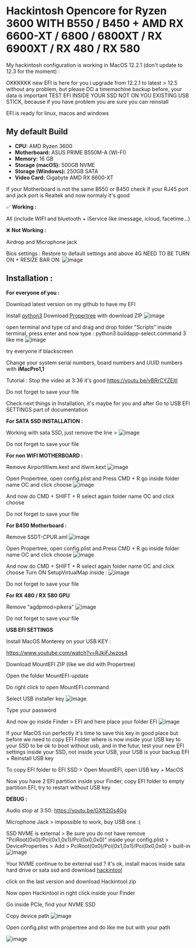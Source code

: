 # Hackintosh Opencore for Ryzen 3600 WITH B550 / B450 + AMD RX 6600-XT / 6800 / 6800XT / RX 6900XT / RX 480 / RX 580
My hackintosh configuration is working in MacOS 12.2.1 (don't update to 12.3 for the moment) : 

OKKKKKK new EFI is here for you
i upgrade from 12.2.1 to latest > 12.5 without any problem, but please DO a timemachine backup before, your data is important
TEST EFI INSIDE YOUR SSD NOT ON YOU EXISTING USB STICK, because if you have problem you are sure you can reinstall

EFI is ready for linux, macos and windows

## My default Build

* **CPU:** AMD Ryzen 3600
* **Motherboard:** ASUS PRIME B550M-A (WI-FI)
* **Memory:** 16 GB
* **Storage (macOS):** 500GB NVME
* **Storage (Windows):** 250GB SATA
* **Video Card:** Gigabyte AMD RX 6600-XT

If your Motherboard is not the same B550 or B450 check if your RJ45 port and jack port is Realtek and now normaly it's good

✅ **Working :**

All (include WIFI and bluetooth + iService like imessage, icloud, facetime...)

❌ **Not Working :**

Airdrop and Microphone jack

Bios settings :
Restore to default settings and above 4G NEED TO BE TURN ON + RESIZE BAR ON:
![image](https://user-images.githubusercontent.com/17613028/145913588-a78efc7a-dfaf-47d7-b35d-1b25f42d8231.png)


## Installation :
**For everyone of you :**

Download latest version on my github to have my EFI

Install [python3](https://www.python.org/downloads/ "python3")
Download [Propertree](https://github.com/corpnewt/ProperTree "Propertree") with download ZIP
![image](https://user-images.githubusercontent.com/17613028/145912137-d2ee52d7-760a-45a6-856f-f3bed810654c.png)

open terminal and type cd and drag and drop folder "Scripts" inside terminal, press enter and now type : python3 buildapp-select.command
3 like me ![image](https://user-images.githubusercontent.com/17613028/145912648-151dd5f8-863e-4266-a166-44306bb93119.png)

try everyone if blackscreen

Change your system serial numbers, board numbers and UUID numbers with **iMacPro1,1**

Tutorial :
Stop the video at 3:36 it's good https://youtu.be/vBRrCYZEjtI

Do not forget to save your file

Check next things in Installation, it's maybe for you and after Go to USB EFI SETTINGS part of documentation

**For SATA SSD INSTALLATION :**

Working with sata SSD, just remove the line >
![image](https://user-images.githubusercontent.com/17613028/145910303-7ec1593c-1af7-4a2e-a951-0f325e5886f7.png)

Do not forget to save your file

**For non WIFI MOTHERBOARD :**

Remove AirportItlwm.kext and itlwm.kext  ![image](https://user-images.githubusercontent.com/17613028/145911904-08751532-eca4-4f2e-8fdd-74984eba6bf7.png)

Open Propertree, open config.plist and Press CMD + R go inside folder name OC and click choose
![image](https://user-images.githubusercontent.com/17613028/145913301-b62ddcc1-f7a0-4d5d-8225-01c6b457dba8.png)

And now do CMD + SHIFT + R select again folder name OC and click choose

Do not forget to save your file

**For B450 Motherboard :**

Remove SSDT-CPUR.aml
![image](https://user-images.githubusercontent.com/17613028/145916554-06b24c6b-d3aa-4b9c-87ed-a6a2930ec570.png)

Open Propertree, open config.plist and Press CMD + R go inside folder name OC and click choose
![image](https://user-images.githubusercontent.com/17613028/145913301-b62ddcc1-f7a0-4d5d-8225-01c6b457dba8.png)

And now do CMD + SHIFT + R select again folder name OC and click choose
Turn ON SetupVirtualMap inside :
![image](https://user-images.githubusercontent.com/17613028/145916805-f075d77e-7234-481a-a80e-d8684e322ec1.png)

Do not forget to save your file

**For RX 480 / RX 580 GPU**

Remove "agdpmod=pikera"
![image](https://user-images.githubusercontent.com/17613028/145915060-718005df-c23e-41bc-9756-b93db8c72fdf.png)

Do not forget to save your file

**USB EFI SETTINGS**

Install MacOS Monterey on your USB KEY :

https://www.youtube.com/watch?v=RJkiFJwzos4

Download MountEFI ZIP (like we did with Propertree)

Open the folder MountEFI-update

Do right click to open MountEFI.command

Select USB installer key
![image](https://user-images.githubusercontent.com/17613028/145914385-900d8481-ac65-4f3f-9870-8a1cb619d8da.png)

Type your password

And now go inside Finder > EFI and here place your folder EFI
![image](https://user-images.githubusercontent.com/17613028/145914475-82171215-c8ee-4289-8a44-31d0c7fb8b5e.png)

If your MacOS run perfectly it's time to save this key in good place but before we need to copy EFI Folder where is now inside your USB key to your SSD to be ok to boot without usb, and in the futur, test your new EFI settings inside your SSD, not inside your USB, your USB is your backup EFI + Reinstall USB key

To copy EFI folder to EFI SSD > Open MountEFI, open USB key + MacOS

Now you have 2 EFI partition inside your Finder, copy EFI folder to empty partition EFI, try to restart without USB key


**DEBUG :**

Audio stop at 3:50: https://youtu.be/GXft2j0s4Gg

Microphone Jack > impossible to work, buy USB one :(

SSD NVME is external > Be sure you do not have remove "PciRoot(0x0)/Pci(0x1,0x1)/Pci(0x0,0x0)" inside your config.plist > DeviceProperties > Add > PciRoot(0x0)/Pci(0x1,0x1)/Pci(0x0,0x0) > built-in
![image](https://user-images.githubusercontent.com/17613028/145917296-9b49f957-424c-4e38-bb6c-0c9d2d0a0e71.png)

Your NVME continue to be external ssd ? it's ok, install macos inside sata hard drive or sata ssd and download [hackintool](https://github.com/headkaze/Hackintool/tagshttp:// "hackintool")

click on the last version and download Hackintool.zip

Now open Hackintool in right click inside your Finder

Go inside PCIe, find your NVME SSD

Copy device path
![image](https://user-images.githubusercontent.com/17613028/145917923-6bc78dad-ad6e-4eaa-9ef2-8fb293c1df85.png)

Open config.plist with propertree and do like me but with your path

![image](https://user-images.githubusercontent.com/17613028/145918147-db118db0-7726-40aa-8726-b9d2861b6b08.png)
